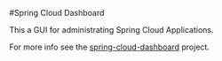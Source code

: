 #Spring Cloud Dashboard

This a GUI for administrating Spring Cloud Applications.

For more info see the [spring-cloud-dashboard](https://github.com/VanRoy/spring-cloud-dashboard) project.